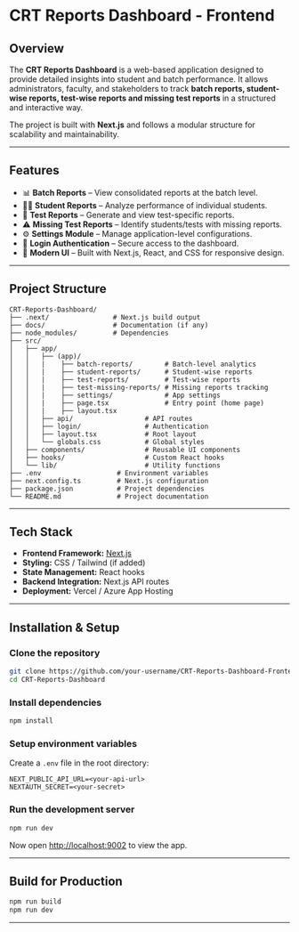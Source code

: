 # CRT Reports Dashboard - Frontend

## Overview

The **CRT Reports Dashboard** is a web-based application designed to provide detailed insights into student and batch performance.
It allows administrators, faculty, and stakeholders to track **batch reports, student-wise reports, test-wise reports and missing test reports** in a structured and interactive way.

The project is built with **Next.js** and follows a modular structure for scalability and maintainability.

---

## Features

* 📊 **Batch Reports** – View consolidated reports at the batch level.
* 👨‍🎓 **Student Reports** – Analyze performance of individual students.
* 📝 **Test Reports** – Generate and view test-specific reports.
* ⚠️ **Missing Test Reports** – Identify students/tests with missing reports.
* ⚙️ **Settings Module** – Manage application-level configurations.
* 🔐 **Login Authentication** – Secure access to the dashboard.
* 🎨 **Modern UI** – Built with Next.js, React, and CSS for responsive design.

---

## Project Structure

```
CRT-Reports-Dashboard/
├── .next/                # Next.js build output
├── docs/                 # Documentation (if any)
├── node_modules/         # Dependencies
├── src/
│   ├── app/
│   │   ├── (app)/
│   │   |    ├── batch-reports/        # Batch-level analytics
│   │   |    ├── student-reports/      # Student-wise reports
│   │   |    ├── test-reports/         # Test-wise reports
│   │   |    ├── test-missing-reports/ # Missing reports tracking
│   │   |    ├── settings/             # App settings
│   │   |    ├── page.tsx              # Entry point (home page)
│   │   |    ├── layout.tsx          
│   │   ├── api/                  # API routes
│   │   ├── login/                # Authentication
│   │   ├── layout.tsx            # Root layout
│   │   └── globals.css           # Global styles
│   ├── components/               # Reusable UI components
│   ├── hooks/                    # Custom React hooks
│   └── lib/                      # Utility functions
├── .env                   # Environment variables
├── next.config.ts         # Next.js configuration
├── package.json           # Project dependencies
└── README.md              # Project documentation
```

---

## Tech Stack

* **Frontend Framework:** [Next.js](https://nextjs.org/)
* **Styling:** CSS / Tailwind (if added)
* **State Management:** React hooks
* **Backend Integration:** Next.js API routes
* **Deployment:** Vercel / Azure App Hosting

---

## Installation & Setup

### Clone the repository

```bash
git clone https://github.com/your-username/CRT-Reports-Dashboard-Frontend.git
cd CRT-Reports-Dashboard
```

### Install dependencies

```bash
npm install
```

### Setup environment variables

Create a `.env` file in the root directory:

```
NEXT_PUBLIC_API_URL=<your-api-url>
NEXTAUTH_SECRET=<your-secret>
```

### Run the development server

```bash
npm run dev
```

Now open [http://localhost:9002](http://localhost:9002) to view the app.

---

## Build for Production

```bash
npm run build
npm run dev
```

---

